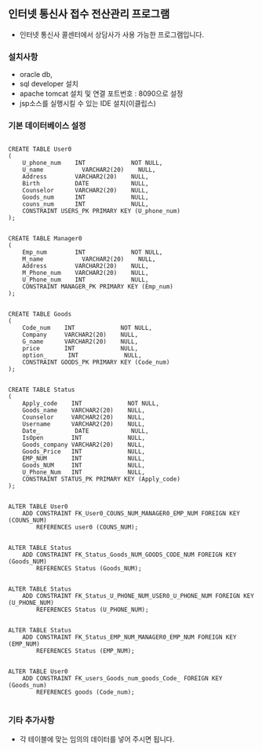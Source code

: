 ## 인터넷 통신사 접수 전산관리 프로그램
 - 인터넷 통신사 콜센터에서 상담사가 사용 가능한 프로그램입니다.

### 설치사항
- oracle db, 
- sql developer 설치
- apache tomcat 설치 및 연결 포트번호 : 8090으로 설정
- jsp소스를 실행시킬 수 있는 IDE 설치(이클립스)

### 기본 데이터베이스 설정
<pre><code>
CREATE TABLE User0
(
    U_phone_num    INT             NOT NULL, 
    U_name           VARCHAR2(20)    NULL,
    Address        VARCHAR2(20)    NULL, 
    Birth          DATE            NULL, 
    Counselor      VARCHAR2(20)    NULL, 
    Goods_num      INT             NULL, 
    couns_num      INT             NULL,
    CONSTRAINT USERS_PK PRIMARY KEY (U_phone_num)
);


CREATE TABLE Manager0
(
    Emp_num        INT             NOT NULL, 
    M_name           VARCHAR2(20)    NULL, 
    Address        VARCHAR2(20)    NULL, 
    M_Phone_num    VARCHAR2(20)    NULL, 
    U_Phone_num    INT             NULL, 
    CONSTRAINT MANAGER_PK PRIMARY KEY (Emp_num)
);


CREATE TABLE Goods
(
    Code_num    INT             NOT NULL, 
    Company     VARCHAR2(20)    NULL, 
    G_name      VARCHAR2(20)    NULL, 
    price       INT             NULL, 
    option_      INT             NULL, 
    CONSTRAINT GOODS_PK PRIMARY KEY (Code_num)
);


CREATE TABLE Status
(
    Apply_code    INT             NOT NULL, 
    Goods_name    VARCHAR2(20)    NULL, 
    Counselor     VARCHAR2(20)    NULL, 
    Username      VARCHAR2(20)    NULL, 
    Date_          DATE            NULL, 
    IsOpen        INT             NULL, 
    Goods_company VARCHAR2(20)    NULL,
    Goods_Price   INT             NULL,
    EMP_NUM       INT             NULL,
    Goods_NUM     INT             NULL,
    U_Phone_Num   INT             NULL,
    CONSTRAINT STATUS_PK PRIMARY KEY (Apply_code)
);


ALTER TABLE User0
    ADD CONSTRAINT FK_User0_COUNS_NUM_MANAGER0_EMP_NUM FOREIGN KEY (COUNS_NUM)
        REFERENCES user0 (COUNS_NUM);


ALTER TABLE Status
    ADD CONSTRAINT FK_Status_Goods_NUM_GOODS_CODE_NUM FOREIGN KEY (Goods_NUM)
        REFERENCES Status (Goods_NUM);


ALTER TABLE Status
    ADD CONSTRAINT FK_Status_U_PHONE_NUM_USER0_U_PHONE_NUM FOREIGN KEY (U_PHONE_NUM)
        REFERENCES Status (U_PHONE_NUM);


ALTER TABLE Status
    ADD CONSTRAINT FK_Status_EMP_NUM_MANAGER0_EMP_NUM FOREIGN KEY (EMP_NUM)
        REFERENCES Status (EMP_NUM);
        
        
ALTER TABLE User0
    ADD CONSTRAINT FK_users_Goods_num_goods_Code_ FOREIGN KEY (Goods_num)
        REFERENCES goods (Code_num);

</code></pre>
### 기타 추가사항
 - 각 테이블에 맞는 임의의 데이터를 넣어 주시면 됩니다.
